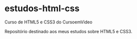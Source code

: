 # estudos-html-css
 Curso de HTML5 e CSS3 do CursoemVideo

Repositório destinado aos meus estudos sobre HTML5 e CSS3.
